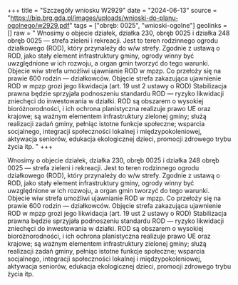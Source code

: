+++
title = "Szczegóły wniosku W2929"
date = "2024-06-13"
source = "https://bip.brg.gda.pl/images/uploads/wnioski-do-planu-ogolnego/w2929.pdf"
tags = ["obręb: 0025", "wnioski-ogolne"]
geolinks = []
raw = " Wnosimy o objecie działek, działka 230, obręb 0025 i działka 248 obręb 0025 — strefa zieleni i rekreacji. Jest to teren rodzinnego ogrodu działkowego (ROD), który przynależy do w/w strefy. Zgodnie z ustawą o ROD, jako stały element infrastruktury gminy, ogrody winny być uwzględnione w ich rozwoju, a organ gmin tworzyć do tego warunki. Objecie wiw strefa umożliwi ujawnianie ROD w mpzp. Co przełoży się na prawie 600 rodzin — działkowców. Objęcie strefa zakazująca ujawnienie ROD w mpzp grozi jego likwidacja (art. 19 ust 2 ustawy o ROD) Stabilizacja prawna będzie sprzyjała podnoszeniu standardu ROD — ryzyko likwidacji zniechęci do inwestowania w działki. ROD są obszarem o wysokiej bioróżnorodności, i ich ochrona planistyczna realizuje prawo UE oraz krajowe; są ważnym elementem infrastruktury zielonej gminy; służą realizacji zadań gminy, pełniąc istotne funkcje społeczne; wsparcia socjalnego, integracji społeczności lokalnej i międzypokoleniowej, aktywacja seniorów, edukacja ekologicznej dzieci, promocji zdrowego trybu życia itp. "
+++

 Wnosimy o objecie działek, działka 230, obręb 0025 i działka 248 obręb 0025 — strefa zieleni i rekreacji. Jest to teren
rodzinnego ogrodu działkowego (ROD), który przynależy do w/w strefy. Zgodnie z ustawą o ROD, jako stały element
infrastruktury gminy, ogrody winny być uwzględnione w ich rozwoju, a organ gmin tworzyć do tego warunki. Objecie
wiw strefa umożliwi ujawnianie ROD w mpzp. Co przełoży się na prawie 600 rodzin — działkowców. Objęcie strefa
zakazująca ujawnienie ROD w mpzp grozi jego likwidacja (art. 19 ust 2 ustawy o ROD) Stabilizacja prawna będzie
sprzyjała podnoszeniu standardu ROD — ryzyko likwidacji zniechęci do inwestowania w działki. ROD są obszarem o
wysokiej bioróżnorodności, i ich ochrona planistyczna realizuje prawo UE oraz krajowe; są ważnym elementem
infrastruktury zielonej gminy; służą realizacji zadań gminy, pełniąc istotne funkcje społeczne; wsparcia socjalnego,
integracji społeczności lokalnej i międzypokoleniowej, aktywacja seniorów, edukacja ekologicznej dzieci, promocji
zdrowego trybu życia itp.



